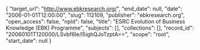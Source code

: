{
  "target_url": "http://www.ebkresearch.org/", 
  "end_date": null, 
  "date": "2006-01-01T12:00:00", 
  "slug": 112109, 
  "publisher": "ebkresearch.org", 
  "open_access": false, 
  "npld": false, 
  "title": "ESRC Evolution of Business Knowledge (EBK) Programme", 
  "subjects": [], 
  "collections": [], 
  "record_id": "20060101T120000/LSvbf6le/l5ighQJoTzptA==", 
  "scope": "root", 
  "start_date": null
}

